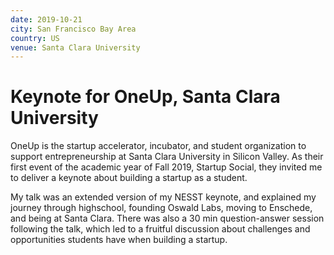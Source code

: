 ```yaml
---
date: 2019-10-21
city: San Francisco Bay Area
country: US
venue: Santa Clara University
---
```


# Keynote for OneUp, Santa Clara University

OneUp is the startup accelerator, incubator, and student organization to support entrepreneurship at Santa Clara University in Silicon Valley. As their first event of the academic year of Fall 2019, Startup Social, they invited me to deliver a keynote about building a startup as a student.

My talk was an extended version of my NESST keynote, and explained my journey through highschool, founding Oswald Labs, moving to Enschede, and being at Santa Clara. There was also a 30 min question-answer session following the talk, which led to a fruitful discussion about challenges and opportunities students have when building a startup.

